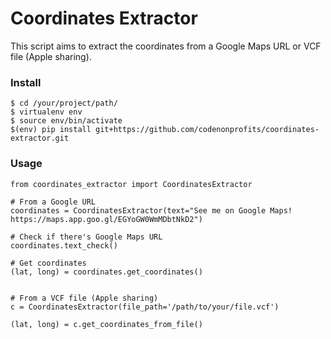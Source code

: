 # Coordinates Extractor
This script aims to extract the coordinates from a Google Maps URL or VCF file (Apple sharing).

### Install
```
$ cd /your/project/path/
$ virtualenv env
$ source env/bin/activate
$(env) pip install git+https://github.com/codenonprofits/coordinates-extractor.git
```

### Usage
```
from coordinates_extractor import CoordinatesExtractor

# From a Google URL
coordinates = CoordinatesExtractor(text="See me on Google Maps! https://maps.app.goo.gl/EGYoGW0WmMDbtNkD2")

# Check if there's Google Maps URL
coordinates.text_check()

# Get coordinates
(lat, long) = coordinates.get_coordinates()


# From a VCF file (Apple sharing)
c = CoordinatesExtractor(file_path='/path/to/your/file.vcf')

(lat, long) = c.get_coordinates_from_file()

```
